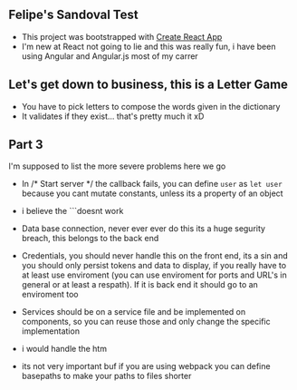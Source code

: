 ## Felipe's Sandoval Test

- This project was bootstrapped with [Create React App](https://github.com/facebook/create-react-app)
- I'm new at React not going to lie and this was really fun, i have been using Angular and Angular.js most of my carrer

## Let's get down to business, this is a Letter Game

- You have to pick letters to compose the words given in the dictionary
- It validates if they exist... that's pretty much it xD

## Part 3

I'm supposed to list the more severe problems here we go

- In /* Start server */ the callback fails, you can define `user` as `let user` because you cant mutate constants, unless its a property of an object

- i believe the ```doesnt work

- Data base connection, never ever ever do this its a huge segurity breach, this belongs to the back end

- Credentials, you should never handle this on the front end, its a sin and you should only persist tokens
and data to display, if you really have to at least use enviroment (you can use enviroment for ports and URL's in general or at least a respath).
If it is back end it should go to an enviroment too

- Services should be on a service file and be implemented on components, so you can reuse those and only change the specific implementation

- i would handle the htm

- its not very important buf if you are using webpack you can define basepaths to make your paths to files shorter


